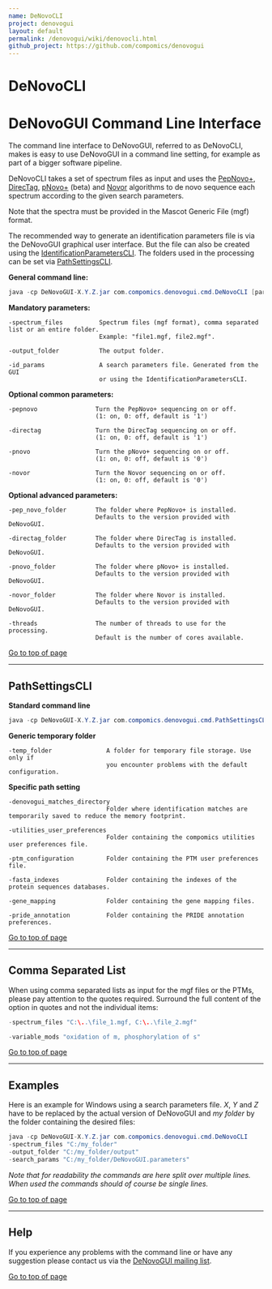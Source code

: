 ```yaml
---
name: DeNovoCLI
project: denovogui
layout: default
permalink: /denovogui/wiki/denovocli.html
github_project: https://github.com/compomics/denovogui
---
```


# DeNovoCLI

# DeNovoGUI Command Line Interface #

The command line interface to DeNovoGUI, referred to as DeNovoCLI, makes is easy to use DeNovoGUI in a command line setting, for example as part of a bigger software pipeline.

DeNovoCLI takes a set of spectrum files as input and uses the [PepNovo+](http://proteomics.ucsd.edu/Software/PepNovo.html),  [DirecTag](http://fenchurch.mc.vanderbilt.edu/bumbershoot/directag/), [pNovo+](http://pfind.ict.ac.cn/software/pNovo/) (beta) and [Novor](http://rapidnovor.com) algorithms to de novo sequence each spectrum according to the given search parameters.

Note that the spectra must be provided in the Mascot Generic File (mgf) format.

The recommended way to generate an identification parameters file is via the DeNovoGUI graphical user interface. But the file can also be created using the [IdentificationParametersCLI](/compomics-utilities/wiki/identificationparameterscli.html). The folders used in the processing can be set via [PathSettingsCLI](#pathsettingscli).

**General command line:**

```java
java -cp DeNovoGUI-X.Y.Z.jar com.compomics.denovogui.cmd.DeNovoCLI [parameters]
```

**Mandatory parameters:**

```
-spectrum_files          Spectrum files (mgf format), comma separated list or an entire folder.
                         Example: "file1.mgf, file2.mgf".

-output_folder           The output folder.

-id_params               A search parameters file. Generated from the GUI 
                         or using the IdentificationParametersCLI.
```

**Optional common parameters:**

```
-pepnovo                Turn the PepNovo+ sequencing on or off. 
                        (1: on, 0: off, default is '1')

-directag               Turn the DirecTag sequencing on or off. 
                        (1: on, 0: off, default is '1')

-pnovo                  Turn the pNovo+ sequencing on or off.
                        (1: on, 0: off, default is '0') 

-novor                  Turn the Novor sequencing on or off.
                        (1: on, 0: off, default is '0') 
```

**Optional advanced parameters:**

```
-pep_novo_folder        The folder where PepNovo+ is installed. 
                        Defaults to the version provided with DeNovoGUI.

-directag_folder        The folder where DirecTag is installed. 
                        Defaults to the version provided with DeNovoGUI.

-pnovo_folder           The folder where pNovo+ is installed. 
                        Defaults to the version provided with DeNovoGUI.

-novor_folder           The folder where Novor is installed. 
                        Defaults to the version provided with DeNovoGUI.

-threads                The number of threads to use for the processing. 
                        Default is the number of cores available.
```

[Go to top of page](#denovocli)

---

## PathSettingsCLI ##

**Standard command line**

```java
java -cp DeNovoGUI-X.Y.Z.jar com.compomics.denovogui.cmd.PathSettingsCLI [parameters]
```

**Generic temporary folder**

```
-temp_folder               A folder for temporary file storage. Use only if 
                           you encounter problems with the default configuration.
```

**Specific path setting**

```
-denovogui_matches_directory  
                           Folder where identification matches are temporarily saved to reduce the memory footprint.

-utilities_user_preferences
                           Folder containing the compomics utilities user preferences file.

-ptm_configuration         Folder containing the PTM user preferences file.

-fasta_indexes             Folder containing the indexes of the protein sequences databases.

-gene_mapping              Folder containing the gene mapping files.

-pride_annotation          Folder containing the PRIDE annotation preferences.
```

[Go to top of page](#denovocli)

---

## Comma Separated List ##

When using comma separated lists as input for the mgf files or the PTMs, please pay attention to the quotes required. Surround the full content of the option in quotes and not the individual items:

```java
-spectrum_files "C:\..\file_1.mgf, C:\..\file_2.mgf"

-variable_mods "oxidation of m, phosphorylation of s"
```

[Go to top of page](#denovocli)

---

## Examples ##

Here is an example for Windows using a search parameters file. _X_, _Y_ and _Z_ have to be replaced by the actual version of DeNovoGUI and _my folder_ by the folder containing the desired files:

```java
java -cp DeNovoGUI-X.Y.Z.jar com.compomics.denovogui.cmd.DeNovoCLI 
-spectrum_files "C:/my_folder" 
-output_folder "C:/my_folder/output"
-search_params "C:/my_folder/DeNovoGUI.parameters" 
```

_Note that for readability the commands are here split over multiple lines. When used the commands should of course be single lines._

[Go to top of page](#denovocli)

---

## Help ##

If you experience any problems with the command line or have any suggestion please contact us via the [DeNovoGUI mailing list](https://groups.google.com/group/denovogui).

[Go to top of page](#denovocli)